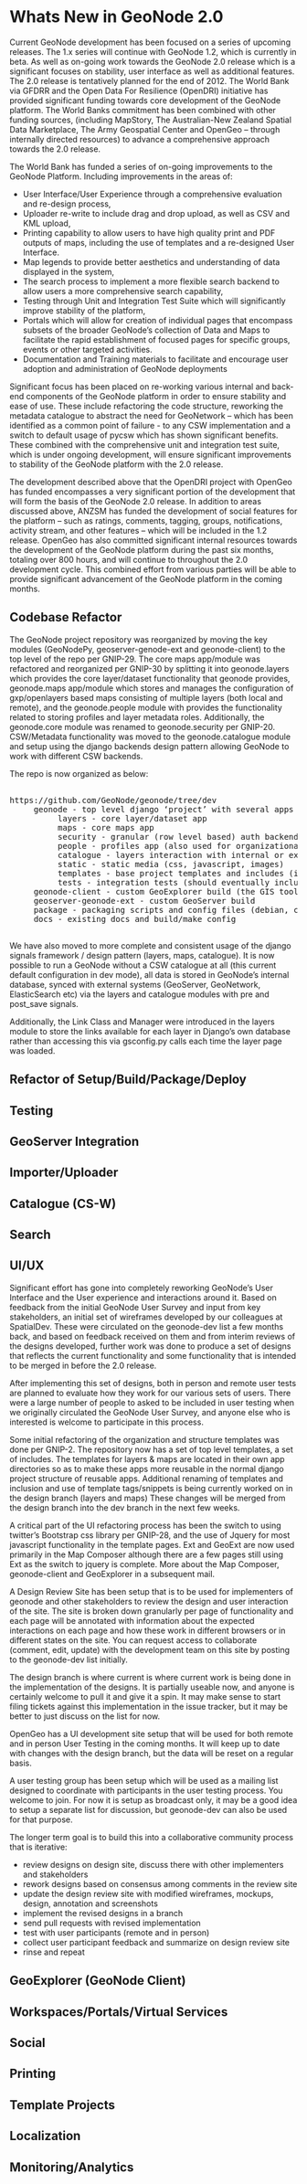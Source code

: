 # Whats New in GeoNode 2.0

Current GeoNode development has been focused on a series of upcoming releases. The 1.x series will continue with
GeoNode 1.2, which is currently in beta. As well as on-going work towards the GeoNode 2.0 release which is a
significant focuses on stability, user interface as well as additional features. The 2.0 release is tentatively planned
for the end of 2012. The World Bank via GFDRR and the Open Data For Resilience (OpenDRI) initiative has provided
significant funding towards core development of the GeoNode platform. The World Banks commitment has been
combined with other funding sources, (including MapStory, The Australian-New Zealand Spatial Data Marketplace,
The Army Geospatial Center and OpenGeo – through internally directed resources) to advance a comprehensive
approach towards the 2.0 release.

The World Bank has funded a series of on-going improvements to the GeoNode Platform. Including improvements in the areas of:
 * User Interface/User Experience through a comprehensive evaluation and re-design process,
 * Uploader re-write to include drag and drop upload, as well as CSV and KML upload,
 * Printing capability to allow users to have high quality print and PDF outputs of maps, including the use of
templates and a re-designed User Interface.
 * Map legends to provide better aesthetics and understanding of data displayed in the system,
 * The search process to implement a more flexible search backend to allow users a more comprehensive search capability,
 * Testing through Unit and Integration Test Suite which will significantly improve stability of the platform,
 * Portals which will allow for creation of individual pages that encompass subsets of the broader GeoNode’s collection of Data and Maps to facilitate the rapid establishment of focused pages for specific groups, events or other targeted activities.
 * Documentation and Training materials to facilitate and encourage user adoption and administration of
GeoNode deployments

Significant focus has been placed on re-working various internal and back-end components of the GeoNode
platform in order to ensure stability and ease of use. These include refactoring the code structure, reworking
the metadata catalogue to abstract the need for GeoNetwork – which has been identified as a common point of
failure - to any CSW implementation and a switch to default usage of pycsw which has shown significant benefits.
These combined with the comprehensive unit and integration test suite, which is under ongoing development, will
ensure significant improvements to stability of the GeoNode platform with the 2.0 release.

The development described above that the OpenDRI project with OpenGeo has funded encompasses a very
significant portion of the development that will form the basis of the GeoNode 2.0 release. In addition to areas
discussed above, ANZSM has funded the development of social features for the platform – such as ratings,
comments, tagging, groups, notifications, activity stream, and other features – which will be included in the 1.2
release. OpenGeo has also committed significant internal resources towards the development of the GeoNode
platform during the past six months, totaling over 800 hours, and will continue to throughout the 2.0 development
cycle. This combined effort from various parties will be able to provide significant advancement of the GeoNode
platform in the coming months.

## Codebase Refactor

The GeoNode project repository was reorganized by moving the key modules (GeoNodePy, geoserver-genode-ext and geonode-client) to the top level of the repo per GNIP-29. The core maps app/module was refactored and reorganized per GNIP-30 by splitting it into geonode.layers which provides the core layer/dataset functionality that geonode provides, geonode.maps app/module which stores and manages the configuration of gxp/openlayers based maps consisting of multiple layers (both local and remote), and the geonode.people module with provides the functionality related to storing profiles and layer metadata roles. Additionally, the geonode.core module was renamed to geonode.security per GNIP-20. CSW/Metadata functionality was moved to the geonode.catalogue module and setup using the django backends design pattern allowing GeoNode to work with different CSW backends.

The repo is now organized as below:

<pre>

https://github.com/GeoNode/geonode/tree/dev
     geonode - top level django ‘project’ with several apps below.
          layers - core layer/dataset app
          maps - core maps app
          security - granular (row level based) auth backend.
          people - profiles app (also used for organizational entities)
          catalogue - layers interaction with internal or external CS-W.
          static - static media (css, javascript, images)
          templates - base project templates and includes (includes avatar, profiles and registration)
          tests - integration tests (should eventually include javascript/client tests too)
     geonode-client - custom GeoExplorer build (the GIS tool component of GeoNode)
     geoserver-geonode-ext - custom GeoServer build
     package - packaging scripts and config files (debian, centos and eventually windows)
     docs - existing docs and build/make config

</pre>

We have also moved to more complete and consistent usage of the django signals framework / design pattern (layers, maps, catalogue). It is now possible to run a GeoNode without a CSW catalogue at all (this current default configuration in dev mode), all data is stored in GeoNode’s internal database, synced with external systems (GeoServer, GeoNetwork, ElasticSearch etc) via the layers and catalogue modules with pre and post_save signals. 

Additionally, the Link Class and Manager were introduced in the layers module to store the links available for each layer in Django’s own database rather than accessing this via gsconfig.py calls each time the layer page was loaded. 

## Refactor of Setup/Build/Package/Deploy

## Testing

## GeoServer Integration

## Importer/Uploader

## Catalogue (CS-W)

## Search

## UI/UX

Significant effort has gone into completely reworking GeoNode’s User Interface and the User experience and interactions around it. Based on feedback from the initial GeoNode User Survey and input from key stakeholders, an initial set of wireframes developed by our colleagues at SpatialDev. These were circulated on the geonode-dev list a few months back, and based on feedback received on them and from interim reviews of the designs developed, further work was done to produce a set of designs that reflects the current functionality and some functionality that is intended to be merged in before the 2.0 release. 

After implementing this set of designs, both in person and remote user tests are planned to evaluate how they work for our various sets of users. There were a large number of people to asked to be included in user testing when we originally circulated the GeoNode User Survey, and anyone else who is interested is welcome to participate in this process.

Some initial refactoring of the organization and structure templates was done per GNIP-2. The repository now has a set of top level templates, a set of includes. The templates for layers & maps are located in their own app directories so as to make these apps more reusable in the normal django project structure of reusable apps. Additional renaming of templates and inclusion and use of template tags/snippets is being currently worked on in the design branch (layers and maps) These changes will be merged from the design branch into the dev branch in the next few weeks.

A critical part of the UI refactoring process has been the switch to using twitter’s Bootstrap css library per GNIP-28, and the use of Jquery for most javascript functionality in the template pages. Ext and GeoExt are now used primarily in the Map Composer although there are a few pages still using Ext as the switch to jquery is complete. More about the Map Composer, geonode-client and GeoExplorer in a subsequent mail.

A Design Review Site has been setup that is to be used for implementers of geonode and other stakeholders to review the design and user interaction of the site. The site is broken down granularly per page of functionality and each page will be annotated with information about the expected interactions on each page and how these work in different browsers or in different states on the site. You can request access to collaborate (comment, edit, update) with the development team on this site by posting to the geonode-dev list initially.

The design branch is where current is where current work is being done in the implementation of the designs. It is partially useable now, and anyone is certainly welcome to pull it and give it a spin. It may make sense to start filing tickets against this implementation in the issue tracker, but it may be better to just discuss on the list for now.

OpenGeo has a UI development site setup that will be used for both remote and in person User Testing in the coming months. It will keep up to date with changes with the design branch, but the data will be reset on a regular basis.

A user testing group has been setup which will be used as a mailing list designed to coordinate with participants in the user testing process. You welcome to join. For now it is setup as broadcast only, it may be a good idea to setup a separate list for discussion, but geonode-dev can also be used for that purpose.

The longer term goal is to build this into a collaborative community process that is iterative:
  * review designs on design site, discuss there with other implementers and stakeholders
  * rework designs based on consensus among comments in the review site
  * update the design review site with modified wireframes, mockups, design, annotation and screenshots
  * implement the revised designs in a branch
  * send pull requests with revised implementation
  * test with user participants (remote and in person)
  * collect user participant feedback and summarize on design review site
  * rinse and repeat

## GeoExplorer (GeoNode Client)

## Workspaces/Portals/Virtual Services

## Social

## Printing

## Template Projects

## Localization

## Monitoring/Analytics
